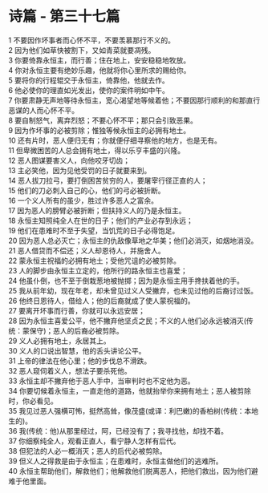 # 诗篇 - 第三十七篇
  
 1 不要因作坏事者而心怀不平，不要羡慕那行不义的。  
 2 因为他们如草快被割下，又如青菜就要凋残。  
 3 你要倚靠永恒主，而行善；住在地上，安安稳稳地牧放。  
 4 你对永恒主要有绝妙乐趣，他就将你心里所求的赐给你。  
 5 要将你的行程辊交于永恒主，倚靠他，他就去作。  
 6 他必使你的理直如光发出，使你的案件明如中午。  
 7 你要肃静无声地等待永恒主，宽心渴望地等候着他；不要因那行顺利的和那直行恶谋的人而心怀不平。  
 8 要自制怒气，离弃烈怒；不要心怀不平；那只会引致恶果。  
 9 因为作坏事的必被剪除；惟独等候永恒主的必拥有地土。  
 10 还有片时，恶人便归无有；你就便仔细寻察他的地方，也是无有。  
 11 但卑微困苦的人总会拥有地土，得以乐亨丰盛的兴隆。  
 12 恶人图谋要害义人，向他咬牙切齿；  
 13 主必笑他，因为见他受罚的日子就要来到。  
 14 恶人拔刀拉弓，要打倒困苦贫穷的人，要屠宰行径正直的人；  
 15 他们的刀必刺入自己的心，他们的弓必被折断。  
 16 一个义人所有的虽少，胜过许多恶人之富余。  
 17 因为恶人的膀臂必被折断；但扶持义人的乃是永恒主。  
 18 永恒主知照纯全人在世的日子；他们的产业必存到永远；  
 19 他们在患难时不至于失望，当饥荒的日子必得饱足。  
 20 因为恶人总必灭亡；永恒主的仇敌像草地之华美；他们必消灭，如烟地消没。  
 21 恶人借贷而不偿还；义人却恩待人，并施舍人。  
 22 蒙永恒主祝福的必拥有地土；受他咒诅的必被剪除。  
 23 人的脚步由永恒主立定的，他所行的路永恒主也喜爱；  
 24 他虽仆倒，也不至于倒栽葱地被抛掷；因为是永恒主用手搀扶着他的手。  
 25 我从前年幼，现在年老，却未曾见过义人受撇弃，也未见过他的后裔讨过饭。  
 26 他终日恩待人，借给人；他的后裔就成了使人蒙祝福的。  
 27 要离开坏事而行善，你就可以永远安居；  
 28 因为永恒主喜爱公平，他不撇弃他坚贞之民；不义的人他们必永远被消灭(传统：蒙保守)；恶人的后裔必被剪除。  
 29 义人必拥有地土，永居其上。  
 30 义人的口说出智慧，他的舌头讲论公平。  
 31 上帝的律法在他心里；他的步伐总不滑跌。  
 32 恶人窥伺着义人，想法子要杀死他。  
 33 永恒主却不撇弃他于恶人手中，当审判时也不定他为恶。  
 34 你要切候着永恒主，一直走他的道路，他就抬举你来拥有地土；恶人被剪除时，你必看见。  
 35 我见过恶人强横可怖，挺然高耸，像茂盛(或译：利巴嫩)的香柏树(传统：本地生的)。  
 36 我(传统：他)从那里经过，阿，已经没有了；我寻找他，却找不着。  
 37 你细察纯全人，观看正直人，看宁静人怎样有后代。  
 38 但犯法的人必一概消灭；恶人的后代必被剪除。  
 39 但义人之得救是由于永恒主；在患难时，永恒主做他们的逃难所。  
 40 永恒主帮助他们，解救他们；他解救他们脱离恶人，把他们救出，因为他们避难于他里面。